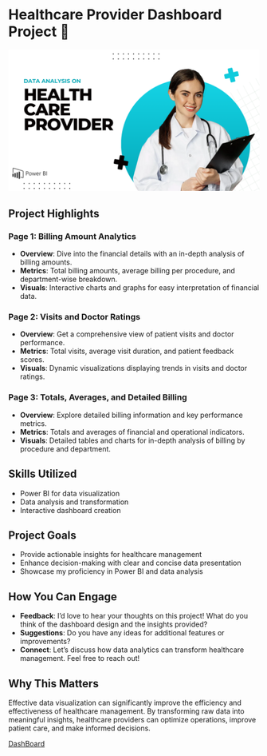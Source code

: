 # Healthcare Provider Dashboard Project 🚀
![Project Thumbnail](https://github.com/NAVEENKRH/HealthCare-Provider-Analysis/blob/550d24cd19071445e3f5a10580a6188ffe2dd1e2/Assets/THUMBNAIL.png)

## Project Highlights

### Page 1: Billing Amount Analytics
- **Overview**: Dive into the financial details with an in-depth analysis of billing amounts.
- **Metrics**: Total billing amounts, average billing per procedure, and department-wise breakdown.
- **Visuals**: Interactive charts and graphs for easy interpretation of financial data.

### Page 2: Visits and Doctor Ratings
- **Overview**: Get a comprehensive view of patient visits and doctor performance.
- **Metrics**: Total visits, average visit duration, and patient feedback scores.
- **Visuals**: Dynamic visualizations displaying trends in visits and doctor ratings.

### Page 3: Totals, Averages, and Detailed Billing
- **Overview**: Explore detailed billing information and key performance metrics.
- **Metrics**: Totals and averages of financial and operational indicators.
- **Visuals**: Detailed tables and charts for in-depth analysis of billing by procedure and department.

## Skills Utilized
- Power BI for data visualization
- Data analysis and transformation
- Interactive dashboard creation

## Project Goals
- Provide actionable insights for healthcare management
- Enhance decision-making with clear and concise data presentation
- Showcase my proficiency in Power BI and data analysis

## How You Can Engage
- **Feedback**: I’d love to hear your thoughts on this project! What do you think of the dashboard design and the insights provided?
- **Suggestions**: Do you have any ideas for additional features or improvements?
- **Connect**: Let’s discuss how data analytics can transform healthcare management. Feel free to reach out!

## Why This Matters
Effective data visualization can significantly improve the efficiency and effectiveness of healthcare management. By transforming raw data into meaningful insights, healthcare providers can optimize operations, improve patient care, and make informed decisions.


[DashBoard](https://app.powerbi.com/view?r=eyJrIjoiNWZhNzQwOGQtY2ExZS00ZWUzLTk0NjItYTk0NGY5MmZiNDhlIiwidCI6ImNkZGIwNzgzLTcwNDYtNDhhNi04YTE5LWZjY2I5Zjg0MDZlYiJ9)
